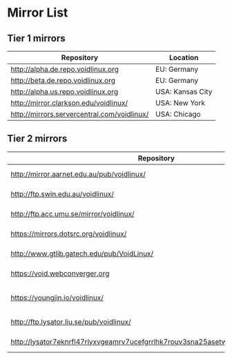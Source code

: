 # Mirror List

## Tier 1 mirrors

| Repository                                    | Location         |
|-----------------------------------------------|------------------|
| <http://alpha.de.repo.voidlinux.org>          | EU: Germany      |
| <http://beta.de.repo.voidlinux.org>           | EU: Germany      |
| <http://alpha.us.repo.voidlinux.org>          | USA: Kansas City |
| <http://mirror.clarkson.edu/voidlinux/>       | USA: New York    |
| <http://mirrors.servercentral.com/voidlinux/> | USA: Chicago     |

## Tier 2 mirrors

| Repository                                                                             | Location          |
|----------------------------------------------------------------------------------------|-------------------|
| <http://mirror.aarnet.edu.au/pub/voidlinux/>                                           | AU: Canberra      |
| <http://ftp.swin.edu.au/voidlinux/>                                                    | AU: Melbourne     |
| <http://ftp.acc.umu.se/mirror/voidlinux/>                                              | EU: Sweden        |
| <https://mirrors.dotsrc.org/voidlinux/>                                                | EU: Denmark       |
| <http://www.gtlib.gatech.edu/pub/VoidLinux/>                                           | USA: Atlanta      |
| <https://void.webconverger.org>                                                        | APAN: Singapore   |
| <https://youngjin.io/voidlinux/>                                                       | APAN: South Korea |
| <http://ftp.lysator.liu.se/pub/voidlinux/>                                             | EU: Sweden        |
| <http://lysator7eknrfl47rlyxvgeamrv7ucefgrrlhk7rouv3sna25asetwid.onion/pub/voidlinux/> | EU: Sweden        |
